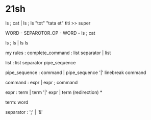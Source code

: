 # 21sh

ls ; cat | ls ; ls "tot" "tata et" titi >> super

WORD -  SEPAROTOR_OP -  WORD - 
ls      ;               cat


ls ; ls | ls
ls 

my rules : 
complete_command    : list separator
                    | list

list                : list separator pipe_sequence

pipe_sequence       : command
                    | pipe_sequence '|' linebreak  command




command     : expr
            | expr ; command

expr        : term
            | term '|' expr
            | term (redirection) *

term:       word

separator   : ';'
            | '&'